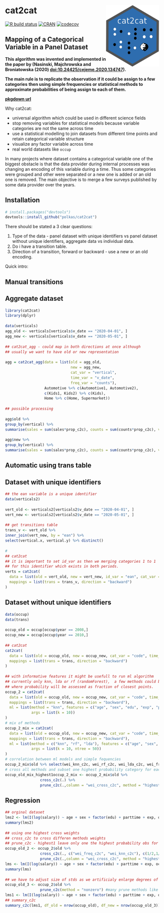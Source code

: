 # cat2cat <a href='https://github.com/polkas/cat2cat'><img src='man/figures/cat2cat_logo.png' align="right" height="200" /></a>
[![R build status](https://github.com/polkas/cat2cat/workflows/R-CMD-check/badge.svg)](https://github.com/polkas/cat2cat/actions)
[![CRAN](http://www.r-pkg.org/badges/version/cat2cat)](https://cran.r-project.org/package=cat2cat)
[![codecov](https://codecov.io/gh/Polkas/cat2cat/branch/master/graph/badge.svg)](https://codecov.io/gh/Polkas/cat2cat)

## Mapping of a Categorical Variable in a Panel Dataset

**This algorithm was invented and implemented in the paper by (Nasinski, Majchrowska and Broniatowska (2020) <doi:10.24425/cejeme.2020.134747>).**

**The main rule is to replicate the observation if it could be assign to a few categories**
**then using simple frequencies or statistical methods to approximate probabilities of being assign to each of them.**

[**pkgdown url**](https://polkas.github.io/cat2cat/)

Why cat2cat:  
- universal algorithm which could be used in different science fields  
- stop removing variables for statistical models because variable categories are not the same across time  
- use a statistical modelling to join datasets from different time points and retain categorical variable structure  
- visualize any factor variable across time  
- real world datasets like `occup`

In many projects where dataset contains a categorical variable one of the biggest obstacle is that 
the data provider during internal processes was changing an encoding of this variable during a time.
Thus some categories were grouped and other were separated or a new one is added or an old one is removed.
The main objective is to merge a few surveys published by some data provider over the years.

## Installation

```r
# install.packages("devtools")
devtools::install_github("polkas/cat2cat")
```

There should be stated a 3 clear questions:

1. Type of the data - panel dataset with unique identifiers vs panel dataset without unique identifiers, aggregate data vs individual data.
2. Do i have a transition table. 
3. Direction of a transition, forward or backward - use a new or an old encoding.

Quick intro:

## Manual transitions
## Aggregate dataset
```r
library(cat2cat)
library(dplyr)

data(verticals)
agg_old <- verticals[verticals$v_date == "2020-04-01", ]
agg_new <- verticals[verticals$v_date == "2020-05-01", ]

## cat2cat_agg - could map in both directions at once although 
## usually we want to have old or new representation

agg = cat2cat_agg(data = list(old = agg_old, 
                              new = agg_new, 
                              cat_var = "vertical", 
                              time_var = "v_date",
                              freq_var = "counts"), 
                  Automotive %<% c(Automotive1, Automotive2),
                  c(Kids1, Kids2) %>% c(Kids),
                  Home %>% c(Home, Supermarket))
            
## possible processing
  
agg$old %>% 
group_by(vertical) %>% 
summarise(sales = sum(sales*prop_c2c), counts = sum(counts*prop_c2c), v_date = first(v_date))

agg$new %>% 
group_by(vertical) %>%
summarise(sales = sum(sales*prop_c2c), counts = sum(counts*prop_c2c), v_date = first(v_date))
```
## Automatic using trans table
## Dataset with unique identifiers
```r
## the ean variable is a unique identifier
data(verticals2)

vert_old <- verticals2[verticals2$v_date == "2020-04-01", ]
vert_new <- verticals2[verticals2$v_date == "2020-05-01", ]

## get transitions table
trans_v <- vert_old %>% 
inner_join(vert_new, by = "ean") %>%
select(vertical.x, vertical.y) %>% distinct()

# 
## cat2cat
## it is important to set id_var as then we merging categories 1 to 1 
## for this identifier which exists in both periods.
verts = cat2cat(
  data = list(old = vert_old, new = vert_new, id_var = "ean", cat_var = "vertical", time_var = "v_date"),
  mappings = list(trans = trans_v, direction = "backward")
)
```
## Dataset without unique identifiers
```r
data(occup)
data(trans)

occup_old = occup[occup$year == 2008,]
occup_new = occup[occup$year == 2010,]

## cat2cat
cat2cat(
  data = list(old = occup_old, new = occup_new, cat_var = "code", time_var = "year"),
  mappings = list(trans = trans, direction = "backward")
)

## with informative features it might be usefull to run ml algorithm
## currently only knn, lda or rf (randomForest),  a few methods could be specified at once 
## where probability will be assessed as fraction of closest points.
occup_2 = cat2cat(
  data = list(old = occup_old, new = occup_new, cat_var = "code", time_var = "year"),
  mappings = list(trans = trans, direction = "backward"),
  ml = list(method = "knn", features = c("age", "sex", "edu", "exp", "parttime", "salary"), 
            args = list(k = 10))
)
# mix of methods
occup_2_mix = cat2cat(
  data = list(old = occup_old, new = occup_new, cat_var = "code", time_var = "year"),
  mappings = list(trans = trans, direction = "backward"),
  ml = list(method = c("knn", "rf", "lda"), features = c("age", "sex", "edu", "exp", "parttime", "salary"), 
            args = list(k = 10, ntree = 50))
)
# correlation between ml models and simple fequencies
occup_2_mix$old %>% select(wei_knn_c2c, wei_rf_c2c, wei_lda_c2c, wei_freq_c2c) %>% cor()
# cross all methods and subset one highest probability category for each subject
occup_old_mix_highest1occup_2_mix <- occup_2_mix$old %>% 
                cross_c2c(.) %>% 
                prune_c2c(.,column = "wei_cross_c2c", method = "highest1") 
```

## Regression

```r
## orginal dataset 
lms2 <- lm(I(log(salary)) ~ age + sex + factor(edu) + parttime + exp, occup_old, weights = multiplier)
summary(lms2)

## using one highest cross weights
## cross_c2c to cross differen methods weights
## prune_c2c - highest1 leave only one the highest probability obs for each subject
occup_old_2 <- occup_2$old %>% 
                cross_c2c(., c("wei_freq_c2c", "wei_knn_c2c"), c(1/2,1/2)) %>% 
                prune_c2c(.,column = "wei_cross_c2c", method = "highest1") 
lms <- lm(I(log(salary)) ~ age + sex + factor(edu) + parttime + exp, occup_old_2, weights = multiplier)
summary(lms)

## we have to adjust size of stds as we artificialy enlarge degrees of freedom
occup_old_3 <- occup_2$old %>% 
                prune_c2c(method = "nonzero") #many prune methods like highest
lms1 <- lm(I(log(salary)) ~ age + sex + factor(edu) + parttime + exp, occup_old_3, weights = multiplier * wei_freq_c2c)
## summary_c2c
summary_c2c(lms1, df_old = nrow(occup_old), df_new = nrow(occup_old_3))
```
